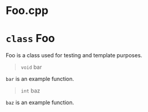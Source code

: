 # Foo.cpp
# `class` Foo
Foo is a class used for testing and template purposes.

> `void` bar

`bar` is an example function.

> `int` baz

`baz` is an example function.
